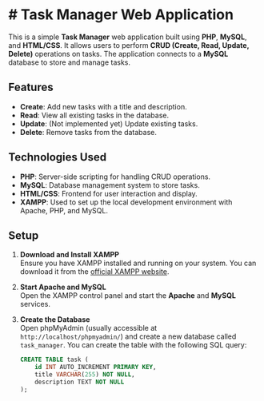 # # Task Manager Web Application

This is a simple **Task Manager** web application built using **PHP**, **MySQL**, and **HTML/CSS**. It allows users to perform **CRUD (Create, Read, Update, Delete)** operations on tasks. The application connects to a **MySQL** database to store and manage tasks.

## Features

- **Create**: Add new tasks with a title and description.
- **Read**: View all existing tasks in the database.
- **Update**: (Not implemented yet) Update existing tasks.
- **Delete**: Remove tasks from the database.

## Technologies Used

- **PHP**: Server-side scripting for handling CRUD operations.
- **MySQL**: Database management system to store tasks.
- **HTML/CSS**: Frontend for user interaction and display.
- **XAMPP**: Used to set up the local development environment with Apache, PHP, and MySQL.

## Setup

1. **Download and Install XAMPP**  
   Ensure you have XAMPP installed and running on your system. You can download it from the [official XAMPP website](https://www.apachefriends.org/index.html).

2. **Start Apache and MySQL**  
   Open the XAMPP control panel and start the **Apache** and **MySQL** services.

3. **Create the Database**  
   Open phpMyAdmin (usually accessible at `http://localhost/phpmyadmin/`) and create a new database called `task_manager`. You can create the table with the following SQL query:

   ```sql
   CREATE TABLE task (
       id INT AUTO_INCREMENT PRIMARY KEY,
       title VARCHAR(255) NOT NULL,
       description TEXT NOT NULL
   );
